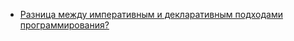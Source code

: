 - [Разница между императивным и декларативным подходами программирования?](https://youtu.be/Sw4BlFLj2dg?t=316)